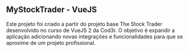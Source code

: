 ## MyStockTrader - VueJS
Este projeto foi criado a partir do projeto base The Stock Trader desenvolvido no curso de VueJS 2 da Cod3r. O objetivo é expandir a aplicação adicionando novas integrações e funcionalidades para que se aproxime de um projeto profissional. 

